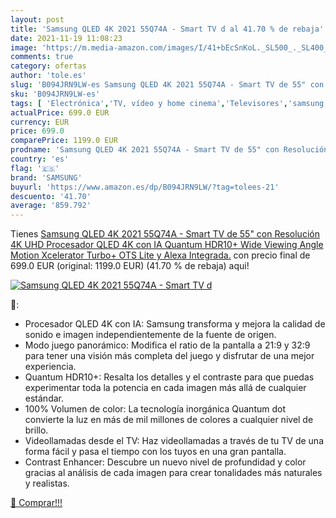 ```yaml
---
layout: post
title: 'Samsung QLED 4K 2021 55Q74A - Smart TV d al 41.70 % de rebaja'
date: 2021-11-19 11:08:23
image: 'https://m.media-amazon.com/images/I/41+bEcSnKoL._SL500_._SL400_.jpg'
comments: true
category: ofertas
author: 'tole.es'
slug: 'B094JRN9LW-es Samsung QLED 4K 2021 55Q74A - Smart TV de 55" con...'
sku: 'B094JRN9LW-es'
tags: [ 'Electrónica','TV, vídeo y home cinema','Televisores','samsung','smart','tv', ]
actualPrice: 699.0 EUR
currency: EUR
price: 699.0
comparePrice: 1199.0 EUR
prodname: 'Samsung QLED 4K 2021 55Q74A - Smart TV de 55" con Resolución 4K UHD  Procesador QLED 4K con IA  Quantum HDR10+  Wide Viewing Angle  Motion Xcelerator Turbo+  OTS Lite y Alexa Integrada.'
country: 'es'
flag: '🇪🇸'
brand: 'SAMSUNG'
buyurl: 'https://www.amazon.es/dp/B094JRN9LW/?tag=tolees-21'
descuento: '41.70'
average: '859.792'
---
```


Tienes [Samsung QLED 4K 2021 55Q74A - Smart TV de 55" con Resolución 4K UHD  Procesador QLED 4K con IA  Quantum HDR10+  Wide Viewing Angle  Motion Xcelerator Turbo+  OTS Lite y Alexa Integrada.](https://www.amazon.es/dp/B094JRN9LW/?tag=tolees-21) con precio final de  699.0 EUR (original: 1199.0 EUR) (41.70 %  de rebaja) aqui!

[![Samsung QLED 4K 2021 55Q74A - Smart TV d](https://m.media-amazon.com/images/I/41+bEcSnKoL._SL500_._SL400_.jpg)](https://www.amazon.es/dp/B094JRN9LW/?tag=tolees-21)

🔎:

- Procesador QLED 4K con IA: Samsung transforma y mejora la calidad de sonido e imagen independientemente de la fuente de origen.
- Modo juego panorámico: Modifica el ratio de la pantalla a 21:9 y 32:9 para tener una visión más completa del juego y disfrutar de una mejor experiencia.
- Quantum HDR10+: Resalta los detalles y el contraste para que puedas experimentar toda la potencia en cada imagen más allá de cualquier estándar.
- 100% Volumen de color: La tecnología inorgánica Quantum dot convierte la luz en más de mil millones de colores a cualquier nivel de brillo.
- Videollamadas desde el TV: Haz videollamadas a través de tu TV de una forma fácil y pasa el tiempo con los tuyos en una gran pantalla.
- Contrast Enhancer: Descubre un nuevo nivel de profundidad y color gracias al análisis de cada imagen para crear tonalidades más naturales y realistas.

[🛒 Comprar!!!](https://www.amazon.es/dp/B094JRN9LW/?tag=tolees-21)
